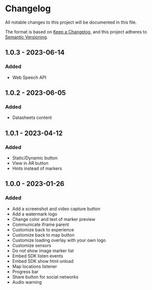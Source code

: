 # Changelog
All notable changes to this project will be documented in this file.

The format is based on [Keep a Changelog](https://keepachangelog.com/en/1.0.0/),
and this project adheres to [Semantic Versioning](https://semver.org/spec/v2.0.0.html).

## 1.0.3 - 2023-06-14

### Added

- Web Speech API

## 1.0.2 - 2023-06-05

### Added

- Datasheets content

## 1.0.1 - 2023-04-12

### Added

- Static/Dynamic button
- View in AR button
- Hints instead of markers

## 1.0.0 - 2023-01-26

### Added

- Add a screenshot and video capture button
- Add a watermark logo
- Change color and text of marker preview
- Communicate iframe parent
- Customize back to experience
- Customize back to map button
- Customize loading overlay with your own logo
- Customize sensors
- Do not show image marker list
- Embed SDK listen events
- Embed SDK show html onload
- Map locations listener
- Progress bar
- Share button for social networks
- Audio warning

